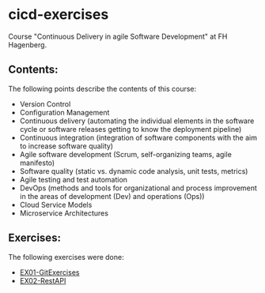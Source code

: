 # cicd-exercises
Course "Continuous Delivery in agile Software Development" at FH Hagenberg.

## Contents:
The following points describe the contents of this course:

- Version Control
- Configuration Management
- Continuous delivery (automating the individual elements in the software cycle or software releases getting to know the deployment pipeline)
- Continuous integration (integration of software components with the aim to increase software quality)
- Agile software development (Scrum, self-organizing teams, agile manifesto)
- Software quality (static vs. dynamic code analysis, unit tests, metrics)
- Agile testing and test automation
- DevOps (methods and tools for organizational and process improvement in the areas of development (Dev) and operations (Ops))
- Cloud Service Models
- Microservice Architectures

## Exercises:
The following exercises were done:
- [EX01-GitExercises](EX01-GitExercises/README.md)
- [EX02-RestAPI](EX02-RestAPI/README.md)